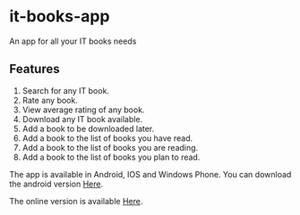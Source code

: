 it-books-app
===================

An app for all your IT books needs

## Features
1. Search for any IT book.
2. Rate any book.
3. View average rating of any book.
4. Download any IT book available.
5. Add a book to be downloaded later.
6. Add a book to the list of books you have read.
7. Add a book to the list of books you are reading.
8. Add a book to the list of books you plan to read.

The app is available in Android, IOS and Windows Phone.
You can download the android version [Here](https://it-books-app.heroku.com/).


The online version is available [Here](http://localhost:5000/).

